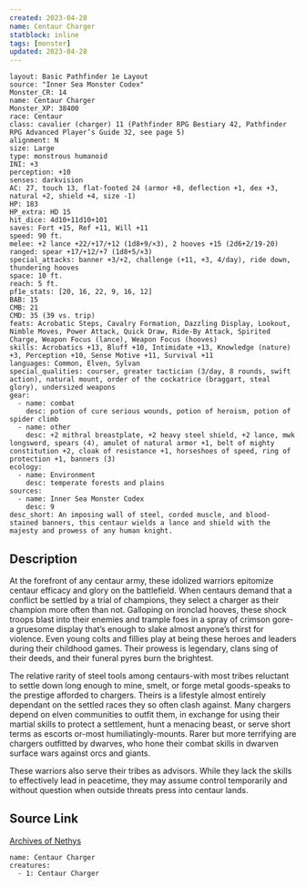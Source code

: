 ```yaml
---
created: 2023-04-28
name: Centaur Charger
statblock: inline
tags: [monster]
updated: 2023-04-28
---
```

```statblock
layout: Basic Pathfinder 1e Layout
source: "Inner Sea Monster Codex"
Monster_CR: 14
name: Centaur Charger
Monster_XP: 38400
race: Centaur
class: cavalier (charger) 11 (Pathfinder RPG Bestiary 42, Pathfinder RPG Advanced Player’s Guide 32, see page 5)
alignment: N
size: Large
type: monstrous humanoid
INI: +3
perception: +10
senses: darkvision
AC: 27, touch 13, flat-footed 24 (armor +8, deflection +1, dex +3, natural +2, shield +4, size -1)
HP: 183
HP_extra: HD 15
hit_dice: 4d10+11d10+101
saves: Fort +15, Ref +11, Will +11
speed: 90 ft.
melee: +2 lance +22/+17/+12 (1d8+9/×3), 2 hooves +15 (2d6+2/19-20)
ranged: spear +17/+12/+7 (1d8+5/×3)
special_attacks: banner +3/+2, challenge (+11, +3, 4/day), ride down, thundering hooves
space: 10 ft.
reach: 5 ft.
pf1e_stats: [20, 16, 22, 9, 16, 12]
BAB: 15
CMB: 21
CMD: 35 (39 vs. trip)
feats: Acrobatic Steps, Cavalry Formation, Dazzling Display, Lookout, Nimble Moves, Power Attack, Quick Draw, Ride-By Attack, Spirited Charge, Weapon Focus (lance), Weapon Focus (hooves)
skills: Acrobatics +13, Bluff +10, Intimidate +13, Knowledge (nature) +3, Perception +10, Sense Motive +11, Survival +11
languages: Common, Elven, Sylvan
special_qualities: courser, greater tactician (3/day, 8 rounds, swift action), natural mount, order of the cockatrice (braggart, steal glory), undersized weapons
gear:
  - name: combat
    desc: potion of cure serious wounds, potion of heroism, potion of spider climb
  - name: other
    desc: +2 mithral breastplate, +2 heavy steel shield, +2 lance, mwk longsword, spears (4), amulet of natural armor +1, belt of mighty constitution +2, cloak of resistance +1, horseshoes of speed, ring of protection +1, banners (3)
ecology:
  - name: Environment
    desc: temperate forests and plains
sources:
  - name: Inner Sea Monster Codex
    desc: 9
desc_short: An imposing wall of steel, corded muscle, and blood-stained banners, this centaur wields a lance and shield with the majesty and prowess of any human knight.
```
## Description
At the forefront of any centaur army, these idolized warriors epitomize centaur efficacy and glory on the battlefield. When centaurs demand that a conflict be settled by a trial of champions, they select a charger as their champion more often than not. Galloping on ironclad hooves, these shock troops blast into their enemies and trample foes in a spray of crimson gore-a gruesome display that’s enough to slake almost anyone’s thirst for violence. Even young colts and fillies play at being these heroes and leaders during their childhood games. Their prowess is legendary, clans sing of their deeds, and their funeral pyres burn the brightest.

 The relative rarity of steel tools among centaurs-with most tribes reluctant to settle down long enough to mine, smelt, or forge metal goods-speaks to the prestige afforded to chargers. Theirs is a lifestyle almost entirely dependant on the settled races they so often clash against. Many chargers depend on elven communities to outfit them, in exchange for using their martial skills to protect a settlement, hunt a menacing beast, or serve short terms as escorts or-most humiliatingly-mounts. Rarer but more terrifying are chargers outfitted by dwarves, who hone their combat skills in dwarven surface wars against orcs and giants.

 These warriors also serve their tribes as advisors. While they lack the skills to effectively lead in peacetime, they may assume control temporarily and without question when outside threats press into centaur lands.
## Source Link
[Archives of Nethys](https://aonprd.com/MonsterDisplay.aspx?ItemName=Centaur%20Charger)
```encounter-table
name: Centaur Charger
creatures:
  - 1: Centaur Charger
```
